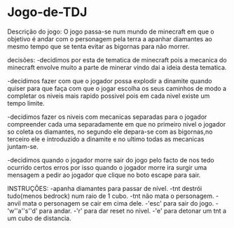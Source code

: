 # Jogo-de-TDJ
Descrição do jogo:
O jogo passa-se num mundo de minecraft em que o objetivo é andar com o personagem pela terra a apanhar diamantes
ao mesmo tempo que se tenta evitar as bigornas para não morrer.

decisões:
-decidimos por esta de tematica de minecraft pois a mecanica do minecraft envolve muito a parte de minerar vindo 
dai a ideia desta tematica.

-decidimos fazer com que o jogador possa explodir a dinamite quando quiser para que faça com que  o jogar escolha 
os seus caminhos de modo a completar os niveis mais rapido possivel pois em cada nivel existe um tempo limite.

-decidimos fazer os niveis com mecanicas separadas para o jogador compreender cada uma separadamente em que no primeiro nivel o jogador so coleta os diamantes,
 no segundo ele depara-se com as bigornas,no terceiro ele e introduzido a dinamite e no ultimo todas as mecanicas juntam-se.

-decidimos quando o jogador morre sair do jogo pelo facto de nos tedo ocurrido certos erros por isso quando o jogador 
morre ira surgir uma mensagem a pedir ao jogador que clique no boto escape para sair.
 

INSTRUÇÕES:
-apanha diamantes para passar de nível.
-tnt destrói tudo(menos bedrock) num raio de 1 cubo.
-tnt não mata o personagem.
-anvil mata o personagem se cair em cima dele.
-'esc' para sair do jogo.
-'w''a''s''d' para andar.
-'r' para dar reset no nivel.
-'e' para detonar um tnt a um cubo de distancia.
